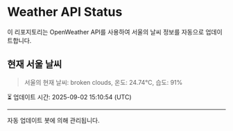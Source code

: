 
# Weather API Status

이 리포지토리는 OpenWeather API를 사용하여 서울의 날씨 정보를 자동으로 업데이트합니다.

## 현재 서울 날씨
> 서울의 현재 날씨: broken clouds, 온도: 24.74°C, 습도: 91%

⏳ 업데이트 시간: 2025-09-02 15:10:54 (UTC)

---
자동 업데이트 봇에 의해 관리됩니다.
